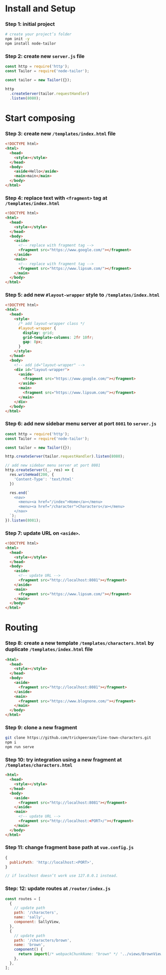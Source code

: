 # Install and Setup

### Step 1: initial project

```sh
# create your project’s folder
npm init -y
npm install node-tailor
```

### Step 2: create new `server.js` file

```js
const http = require('http');
const Tailor = require('node-tailor');

const tailor = new Tailor({});

http
  .createServer(tailor.requestHandler)
  .listen(8080);
```

# Start composing

### Step 3: create new `/templates/index.html` file

```html
<!DOCTYPE html>
<html>
  <head>
    <style></style>
  </head>
  <body>
    <aside>Hello</aside>
    <main>main</main>
  </body>
</html>
```

### Step 4: replace text with `<fragment>` tag at `/templates/index.html`

```html
<!DOCTYPE html>
<html>
  <head>
    <style></style>
  </head>
  <body>
    <aside>
      <!-- replace with fragment tag -->
      <fragment src="https://www.google.com/"></fragment>
    </aside>
    <main>
      <!-- replace with fragment tag -->
      <fragment src="https://www.lipsum.com/"></fragment>
    </main>
  </body>
</html>
```

### Step 5: add new `#layout-wrapper` style to `/templates/index.html`

```html
<!DOCTYPE html>
<html>
  <head>
    <style>
      /* add layout-wrapper class */
      #layout-wrapper {
        display: grid;
        grid-template-columns: 2fr 10fr;
        gap: 8px;
      }
    </style>
  </head>
  <body>
    <!-- add id="layout-wrapper" -->
    <div id="layout-wrapper">
      <aside>
        <fragment src="https://www.google.com/"></fragment>
      </aside>
      <main>
        <fragment src="https://www.lipsum.com/"></fragment>
      </main>
    </div>
  </body>
</html>
```

### Step 6: add new sidebar menu server at port `8081` to `server.js`

```js
const http = require('http');
const Tailor = require('node-tailor');

const tailor = new Tailor({});

http.createServer(tailor.requestHandler).listen(8080);

// add new sidebar menu server at port 8081
http.createServer((_, res) => {
  res.writeHead(200, {
    'Content-Type': 'text/html'
  })

  res.end(`
    <nav>
      <menu><a href="/index">Home</a></menu>
      <menu><a href="/character">Characters</a></menu>
    </nav>
  `);
}).listen(8081);
```

### Step 7: update URL on `<aside>`.

```html
<!DOCTYPE html>
<html>
  <head>
    <style></style>
  </head>
  <body>
    <aside>
      <!-- update URL -->
      <fragment src="http://localhost:8081"></fragment>
    </aside>
    <main>
      <fragment src="https://www.lipsum.com/"></fragment>
    </main>
  </body>
</html>
```
# Routing

### Step 8: create a new template `/templates/characters.html` by duplicate `/templates/index.html` file

```html
<html>
  <head>
    <style></style>
  </head>
  <body>
    <aside>
      <fragment src="http://localhost:8081"></fragment>
    </aside>
    <main>
      <fragment src="https://www.blognone.com/"></fragment>
    </main>
  </body>
</html>
```

### Step 9: clone a new fragment

```sh
git clone https://github.com/trickpeeraze/line-town-characters.git
npm i
npm run serve
```

### Step 10: try integration using a new fragment at `/templates/characters.html`

```html
<html>
  <head>
    <style></style>
  </head>
  <body>
    <aside>
      <fragment src="http://localhost:8081"></fragment>
    </aside>
    <main>
      <!-- update URL -->
      <fragment src="http://localhost:<PORT>/"></fragment>
    </main>
  </body>
</html>
```

### Step 11: change fragment base path at `vue.config.js`

```js
{
  publicPath: 'http://localhost:<PORT>',
}

// if localhost doesn’t work use 127.0.0.1 instead.
```

### Step: 12: update routes at `/router/index.js`

```js
const routes = [
  {
    // update path
    path: '/characters',
    name: 'sally',
    component: SallyView,
  },
  {
    // update path
    path: '/characters/brown',
    name: 'brown',
    component() {
      return import(/* webpackChunkName: "brown" */ '../views/BrownView.vue');
    },
  },
];
```
